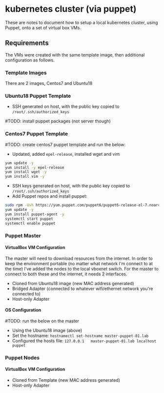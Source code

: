 # kubernetes cluster (via puppet)

These are notes to document how to setup a local kubernetes cluster, using Puppet, onto a set of virtual box VMs.

## Requirements

The VMs were created with the same template image, then additional configuration as follows.

### Template Images

There are 2 images, Centos7 and Ubuntu18

### Ubuntu18 Puppet Template

- SSH generated on host, with the public key copied to `/root/.ssh/authorized_keys`

#TODO: install puppet packages (not server though)

### Centos7 Puppet Template

#TODO: create centos7 puppet template and run the below:

- Updated, added `epel-release`, installed wget and vim

```bash
yum update -y
yum install -y epel-release
yum install wget -y
yum install vim -y
```

- SSH keys generated on host, with the public key copied to `/root/.ssh/authorized_keys`
- Add Puppet repos and install puppet:

```bash
sudo rpm -Uvh https://yum.puppet.com/puppet6/puppet6-release-el-7.noarch.rpm
yum update -y
yum install puppet-agent -y
systemctl start puppet
systemctl enable puppet
```

### Puppet Master

#### VirtualBox VM Configuration

The master will need to download resources from the internet. In order to keep the environment portable (no matter what network I'm connect to at the time) I've added the nodes to the local vboxnet switch. For the master to connect to both these and the internet, it needs 2 interfaces.

- Cloned from Ubuntu18 image (new MAC address generated)
- Bridged Adapter (connected to whatever wifi/ethernet network you're connected to)
- Host-only Adapter

#### OS Configuration

#TODO: run the below on the master

- Using the Ubuntu18 image (above)
- Set the hostname: `hostnamectl set-hostname master-puppet-01.lab`
- Configured the hosts file: `127.0.0.1   master-puppet-01.lab localhost puppet`

### Puppet Nodes

#### VirtualBox VM Configuration

- Cloned from Template (new MAC address generated)
- Host-only Adapter



